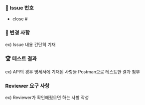 ### 🌈 Issue 번호
- close #

### 📄 변경 사항
ex) Issue 내용 간단히 기재

### 🏆 테스트 결과
ex) API의 경우 명세서에 기재된 사항들 Postman으로 테스트한 결과 첨부

### Reviewer 요구 사항
ex) Reviewer가 확인해줬으면 하는 사항 작성
